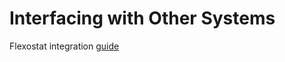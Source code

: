 # Interfacing with Other Systems

Flexostat integration [guide](https://www.evolver.bio/t/using-flexostat-with-evolver-framework/47)

